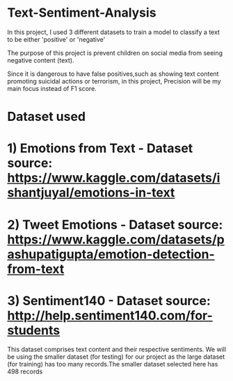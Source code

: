 # Text-Sentiment-Analysis
In this project, I used 3 different datasets to train a model to classify a text to be either 'positive' or 'negative'

The purpose of this project is prevent children on social media from seeing negative content (text).

Since it is dangerous to have false positives,such as showing text content promoting suicidal actions or terrorism, in this project, Precision will be my main focus instead of F1 score.


# Dataset used

# 1) Emotions from Text - Dataset source: https://www.kaggle.com/datasets/ishantjuyal/emotions-in-text

# 2) Tweet Emotions - Dataset source: https://www.kaggle.com/datasets/pashupatigupta/emotion-detection-from-text

# 3) Sentiment140 - Dataset source:  http://help.sentiment140.com/for-students
This dataset comprises text content and their respective sentiments. We will be using the 
smaller dataset (for testing) for our project as the large dataset (for training) has too many 
records.The smaller dataset selected here has 498 records

